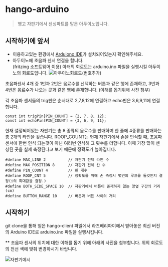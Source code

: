 # hango-arduino
> 행고 자판기에서 센싱파트를 맡은 아두이노입니다.

## 시작하기에 앞서
   * 이용하고있는 환경에서 [Arduiono IDE](https://www.arduino.cc/en/main/software)가 설치되어있는지 확인해주세요.
   * 아두이노에 초음파 센서 연결을 합니다.   
      (fritzing 소프트웨어 이용) 아래의 회로도는 arduino.ino 파일을 실행시킬 아두이노의 회로도입니다. 
![아두이노회로도(번호추가)](https://user-images.githubusercontent.com/67812466/91624116-7054c480-e9d9-11ea-92f0-77129b903d9e.jpg)

   
   
   초음파센서 4개 중 1번과 2번은 음료수를 선택하는 버튼과 같은 행에 존재하고, 3번과 4번은 음료수가 나오는 곳과 같은 행에 존재합니다. (이해를 돕기위해 사진 첨부) 
   
   각 초음파 센서들의 trig핀은 순서대로 2,7,8,12에 연결하고 echo핀은 3,6,9,11에 연결합니다.
```
const int trigPin[PIN_COUNT] = {2, 7, 8, 12};
const int echoPin[PIN_COUNT] = {3, 6, 9, 11};
```
    
   현재 설정되어있는 자판기는 총 8 종류의 음료수를 판매하며 한 줄에 4종류를 판매하는 총 2개의 라인을 갖습니다. 
   ROOP_COUNT는 현재 자판기에서 손을 인식할 때, 초음파 센서에 한번 인식 되는것이 아닌 여러번 인식해 그 횟수를 더합니다. 이때 가장 많이 센싱된 곳을 실제 측정된다고 보기 때문에 정확도가 높아집니다.  
```
#define MAX_LINE 2          // 자판기 전체 라인 수
#define MAX_POSITION 8      // 자판기 전체 칸 수
#define PIN_COUNT 4         // 핀 개수
#define ROOP_CNT 5          // 정확도를 위해 손 측정시 몇번의 루프를 돌것인지 결정(i의 최대값을 결정.)
#define BOTH_SIDE_SPACE 10  // 자판기에서 버튼이 존재하지 않는 양옆 구간의 거리(cm)
#define BUTTON_RANGE 10     // 버튼과 버튼 사이의 거리
```
   
     
## 시작하기
   git clone을 통해 얻은 hango-client 파일에서 라즈베리파이에서 받아놓은 최신 버전의 Arduino IDE로 arduino.ino 파일을 실행시킵니다.
   
   
** 초음파 센서의 위치에 대한 이해를 돕기 위해 아래의 사진을 첨부합니다. 위의 회로도의 전선 색에 맞춰 변경하시기 바랍니다. 

![자판기예시](https://user-images.githubusercontent.com/67812466/91648593-5207cb00-eaa4-11ea-8af1-d01680747228.PNG)

   
